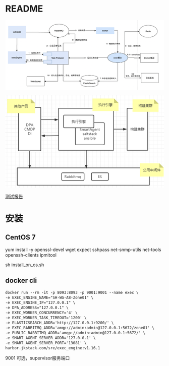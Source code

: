 # README


![](./images/架构图.png)


![](./images/调用关系.png)


[测试报告](https://github.com/llllllizili/exec-svc/blob/main/images/ExecutionEnginePerformanceTestReport.pdf)

# 安装

## CentOS 7

yum install -y  openssl-devel wget expect  sshpass net-snmp-utils net-tools openssh-clients ipmitool

sh install_on_os.sh
## docker cli

```shell
docker run --rm -it -p 8093:8093 -p 9001:9001 --name exec \
-e EXEC_ENGINE_NAME="SH-WG-A8-Zone01" \
-e EXEC_ENGINE_IP="127.0.0.1" \
-e DPA_ADDRESS="127.0.0.1" \
-e EXEC_WORKER_CONCURRENCY='4' \
-e EXEC_WORKER_TASK_TIMEOUT='1200' \
-e ELASTICSEARCH_ADDR='http://127.0.0.1:9200/' \
-e EXEC_RABBITMQ_ADDR='amqp://admin:admin@127.0.0.1:5672/zone01' \
-e PUBLIC_RABBITMQ_ADDR='amqp://admin:admin@127.0.0.1:5672/' \
-e SMART_AGENT_SERVER_ADDR='127.0.0.1' \
-e SMART_AGENT_SERVER_PORT='13081' \
harbor.jkstack.com/sre/exec_engine:v1.16.1
```

9001 可选，supervisor服务端口